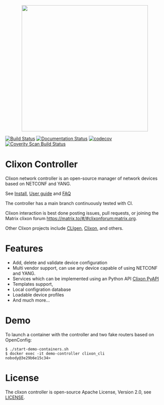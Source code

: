 <div align="center">
  <img src="https://www.clicon.org/Clixon_logga_liggande_med-ikon.png" width="400">
</div>

[![Build Status](https://github.com/clicon/clixon-controller/actions/workflows/test.yml/badge.svg)](https://github.com/clicon/clixon-controller/actions/workflows/test.yml) [![Documentation Status](https://readthedocs.org/projects/clixon-controller-docs/badge/?version=latest)](https://clixon-controller-docs.readthedocs.io/en/latest/?badge=latest) [![codecov](https://codecov.io/gh/clicon/clixon-controller/graph/badge.svg?token=4WUSKL7IQC)](https://codecov.io/gh/clicon/clixon-controller)
<a href="https://scan.coverity.com/projects/clicon-clixon-controller">
  <img alt="Coverity Scan Build Status"
       src="https://scan.coverity.com/projects/29844/badge.svg"/>
</a>

# Clixon Controller
Clixon network controller is an open-source manager of network devices based on NETCONF and YANG.

See [Install](INSTALL.md), [User guide](https://clixon-controller-docs.readthedocs.io/en/latest/controller.html) and [FAQ](FAQ.md)

The controller has a main branch continuously tested with CI.

Clixon interaction is best done posting issues, pull requests, or joining the
Matrix clixon forum https://matrix.to/#/#clixonforum:matrix.org.

Other Clixon projects include [CLIgen](https://github.com/clicon/cligen), [Clixon](https://github.com/clicon/clixon), and others.

# Features
* Add, delete and validate device configuration
* Multi vendor support, can use any device capable of using NETCONF and YANG.
* Services which can be implemented using an Python API [Clixon PyAPI](https://github.com/clicon/clixon-pyapi)
* Templates support,
* Local configration database
* Loadable device profiles
* And much more...

# Demo

To launch a container with the controller and two fake routers based on OpenConfig:
```
$ ./start-demo-containers.sh
$ docker exec -it demo-controller clixon_cli
nobody@3e29b6e15c34>
```

# License
The clixon controller is open-source Apache License, Version 2.0, see [LICENSE](LICENSE).
